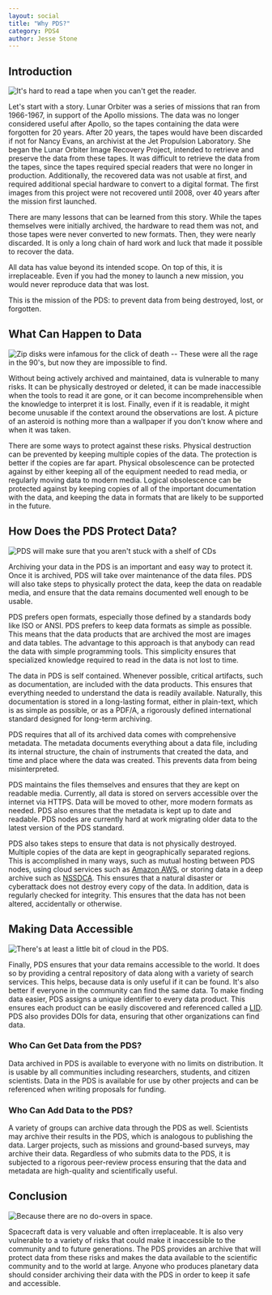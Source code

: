 ```yaml
---
layout: social
title: "Why PDS?"
category: PDS4
author: Jesse Stone
---
```


## Introduction

![It's hard to read a tape when you can't get the reader.](https://pdsregistryimages.psi.edu/tips/Why-PDS/tape2.png)

Let's start with a story. Lunar Orbiter was a series of missions that ran from 1966-1967, in support of the Apollo missions. The data was no longer considered useful after Apollo, so the tapes containing the data were forgotten for 20 years. After 20 years, the tapes would have been discarded if not for Nancy Evans, an archivist at the Jet Propulsion Laboratory. She began the Lunar Orbiter Image Recovery Project, intended to retrieve and preserve the data from these tapes. It was difficult to retrieve the data from the tapes, since the tapes required special readers that were no longer in production. Additionally, the recovered data was not usable at first, and required additional special hardware to convert to a digital format. The first images from this project were not recovered until 2008, over 40 years after the mission first launched.

There are many lessons that can be learned from this story. While the tapes themselves were initially archived, the hardware to read them was not, and those tapes were never converted to new formats. Then, they were nearly discarded. It is only a long chain of hard work and luck that made it possible to recover the data.

All data has value beyond its intended scope. On top of this, it is irreplaceable. Even if you had the money to launch a new mission, you would never reproduce data that was lost.

This is the mission of the PDS: to prevent data from being destroyed, lost, or forgotten.

## What Can Happen to Data

![Zip disks were infamous for the click of death -- These were all the rage in the 90's, but now they are impossible to find.](https://pdsregistryimages.psi.edu/tips/Why-PDS/zipdrive.png)


Without being actively archived and maintained, data is vulnerable to many risks. It can be physically destroyed or deleted, it can be made inaccessible when the tools to read it are gone, or it can become incomprehensible when the knowledge to interpret it is lost. Finally, even if it is readable, it might become unusable if the context around the observations are lost. A picture of an asteroid is nothing more than a wallpaper if you don't know where and when it was taken.

There are some ways to protect against these risks. Physical destruction can be prevented by keeping multiple copies of the data. The protection is better if the copies are far apart. Physical obsolescence can be protected against by either keeping all of the equipment needed to read media, or regularly moving data to modern media. Logical obsolescence can be protected against by keeping copies of all of the important documentation with the data, and keeping the data in formats that are likely to be supported in the future.

## How Does the PDS Protect Data?

![PDS will make sure that you aren't stuck with a shelf of CDs](https://pdsregistryimages.psi.edu/tips/Why-PDS/cdshelf.png)

Archiving your data in the PDS is an important and easy way to protect it. Once it is archived, PDS will take over maintenance of the data files. PDS will also take steps to physically protect the data, keep the data on readable media, and ensure that the data remains documented well enough to be usable.

PDS prefers open formats, especially those defined by a standards body like ISO or ANSI. PDS prefers to keep data formats as simple as possible. This means that the data products that are archived the most are images and data tables. The advantage to this approach is that anybody can read the data with simple programming tools. This simplicity ensures that specialized knowledge required to read in the data is not lost to time.

The data in PDS is self contained. Whenever possible, critical artifacts, such as documentation, are included with the data products. This ensures that everything needed to understand the data is readily available. Naturally, this documentation is stored in a long-lasting format, either in plain-text, which is as simple as possible, or as a PDF/A, a rigorously defined international standard designed for long-term archiving.

PDS requires that all of its archived data comes with comprehensive metadata. The metadata documents everything about a data file, including its internal structure, the chain of instruments that created the data, and time and place where the data was created. This prevents data from being misinterpreted.

PDS maintains the files themselves and ensures that they are kept on readable media. Currently, all data is stored on servers accessible over the internet via HTTPS. Data will be moved to other, more modern formats as needed. PDS also ensures that the metadata is kept up to date and readable. PDS nodes are currently hard at work migrating older data to the latest version of the PDS standard.

PDS also takes steps to ensure that data is not physically destroyed. Multiple copies of the data are kept in geographically separated regions. This is accomplished in many ways, such as mutual hosting between PDS nodes, using cloud services such as [Amazon AWS](https://aws.amazon.com), or storing data in a deep archive such as [NSSDCA](https://nssdc.gsfc.nasa.gov). This ensures that a natural disaster or cyberattack does not destroy every copy of the data. In addition, data is regularly checked for integrity. This ensures that the data has not been altered, accidentally or otherwise.

## Making Data Accessible

![There's at least a little bit of cloud in the PDS.](https://pdsregistryimages.psi.edu/tips/Why-PDS/cloud.png)


Finally, PDS ensures that your data remains accessible to the world. It does so by providing a central repository of data along with a variety of search services. This helps, because data is only useful if it can be found. It's also better if everyone in the community can find the same data. To make finding data easier, PDS assigns a unique identifier to every data product. This ensures each product can be easily discovered and referenced called a [LID](https://sbn.psi.edu/pds/support/Tips.html). PDS also provides DOIs for data, ensuring that other organizations can find data.

### Who Can Get Data from the PDS?

Data archived in PDS is available to everyone with no limits on distribution. It is usable by all communities including researchers, students, and citizen scientists. Data in the PDS is available for use by other projects and can be referenced when writing proposals for funding.

### Who Can Add Data to the PDS?

A variety of groups can archive data through the PDS as well. Scientists may archive their results in the PDS, which is analogous to publishing the data. Larger projects, such as missions and ground-based surveys, may archive their data. Regardless of who submits data to the PDS, it is subjected to a rigorous peer-review process ensuring that the data and metadata are high-quality and scientifically useful.

## Conclusion

![Because there are no do-overs in space.](https://pdsregistryimages.psi.edu/tips/Why-PDS/keyboard.png)


Spacecraft data is very valuable and often irreplaceable. It is also very vulnerable to a variety of risks that could make it inaccessible to the community and to future generations. The PDS provides an archive that will protect data from these risks and makes the data available to the scientific community and to the world at large. Anyone who produces planetary data should consider archiving their data with the PDS in order to keep it safe and accessible.
